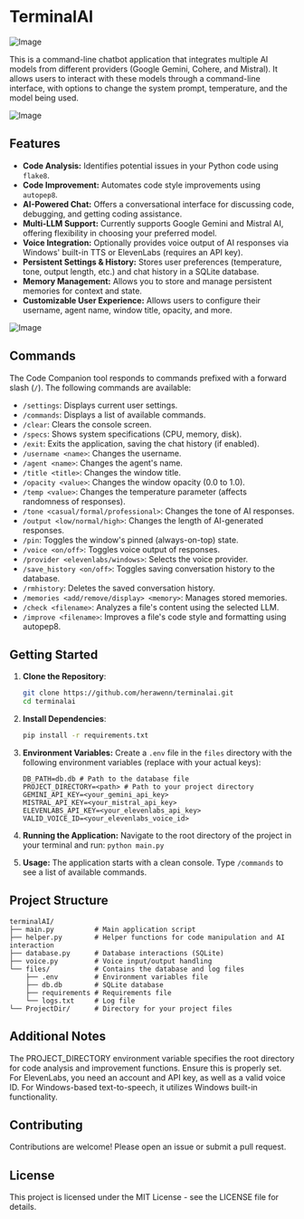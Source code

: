 # TerminalAI

![Image](https://i.imgur.com/aFha2lm.png)

This is a command-line chatbot application that integrates multiple AI models from different providers (Google Gemini, Cohere, and Mistral). It allows users to interact with these models through a command-line interface, with options to change the system prompt, temperature, and the model being used.

![Image](https://i.imgur.com/cpN5Tm4.png)

## Features

* **Code Analysis:**  Identifies potential issues in your Python code using `flake8`.
* **Code Improvement:** Automates code style improvements using `autopep8`.
* **AI-Powered Chat:**  Offers a conversational interface for discussing code, debugging, and getting coding assistance.
* **Multi-LLM Support:** Currently supports Google Gemini and Mistral AI, offering flexibility in choosing your preferred model.
* **Voice Integration:** Optionally provides voice output of AI responses via Windows' built-in TTS or ElevenLabs (requires an API key).
* **Persistent Settings & History:** Stores user preferences (temperature, tone, output length, etc.) and chat history in a SQLite database.
* **Memory Management:** Allows you to store and manage persistent memories for context and state.
* **Customizable User Experience:**  Allows users to configure their username, agent name, window title, opacity, and more.

![Image](https://i.imgur.com/J5DXVum.png)

## Commands

The Code Companion tool responds to commands prefixed with a forward slash (`/`).  The following commands are available:

* `/settings`: Displays current user settings.
* `/commands`: Displays a list of available commands.
* `/clear`: Clears the console screen.
* `/specs`: Shows system specifications (CPU, memory, disk).
* `/exit`: Exits the application, saving the chat history (if enabled).
* `/username <name>`: Changes the username.
* `/agent <name>`: Changes the agent's name.
* `/title <title>`: Changes the window title.
* `/opacity <value>`: Changes the window opacity (0.0 to 1.0).
* `/temp <value>`: Changes the temperature parameter (affects randomness of responses).
* `/tone <casual/formal/professional>`: Changes the tone of AI responses.
* `/output <low/normal/high>`: Changes the length of AI-generated responses.
* `/pin`: Toggles the window's pinned (always-on-top) state.
* `/voice <on/off>`: Toggles voice output of responses.
* `/provider <elevenlabs/windows>`: Selects the voice provider.
* `/save_history <on/off>`: Toggles saving conversation history to the database.
* `/rmhistory`: Deletes the saved conversation history.
* `/memories <add/remove/display> <memory>`: Manages stored memories.
* `/check <filename>`:  Analyzes a file's content using the selected LLM.
* `/improve <filename>`:  Improves a file's code style and formatting using autopep8.

## Getting Started

1. **Clone the Repository**:
   ```bash
   git clone https://github.com/herawenn/terminalai.git
   cd terminalai
   ```

2. **Install Dependencies**:
   ```bash
   pip install -r requirements.txt
   ```

2. **Environment Variables:**
    Create a `.env` file in the `files` directory with the following environment variables (replace with your actual keys):

    ```
    DB_PATH=db.db # Path to the database file
    PROJECT_DIRECTORY=<path> # Path to your project directory
    GEMINI_API_KEY=<your_gemini_api_key>
    MISTRAL_API_KEY=<your_mistral_api_key>
    ELEVENLABS_API_KEY=<your_elevenlabs_api_key>
    VALID_VOICE_ID=<your_elevenlabs_voice_id>
    ```

3. **Running the Application:**
    Navigate to the root directory of the project in your terminal and run: `python main.py`

4. **Usage:**
    The application starts with a clean console.  Type `/commands` to see a list of available commands.

## Project Structure

```
terminalAI/
├── main.py          # Main application script
├── helper.py        # Helper functions for code manipulation and AI interaction
├── database.py      # Database interactions (SQLite)
├── voice.py         # Voice input/output handling
└── files/           # Contains the database and log files
    ├── .env         # Environment variables file
    ├── db.db        # SQLite database
    ├── requirements # Requirements file
    └── logs.txt     # Log file
└── ProjectDir/      # Directory for your project files
```

## Additional Notes

The PROJECT_DIRECTORY environment variable specifies the root directory for code analysis and improvement functions. Ensure this is properly set.
For ElevenLabs, you need an account and API key, as well as a valid voice ID.
For Windows-based text-to-speech, it utilizes Windows built-in functionality.

## Contributing

Contributions are welcome! Please open an issue or submit a pull request.

## License

This project is licensed under the MIT License - see the LICENSE file for details.
